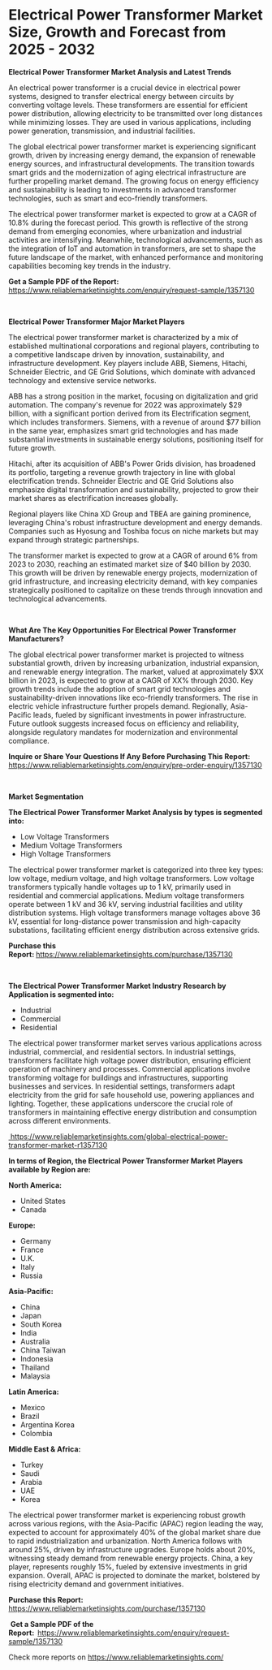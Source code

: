 <p><h1>Electrical Power Transformer Market Size, Growth and Forecast from 2025 - 2032</h1></p><p><strong>Electrical Power Transformer Market Analysis and Latest Trends</strong></p>
<p><p>An electrical power transformer is a crucial device in electrical power systems, designed to transfer electrical energy between circuits by converting voltage levels. These transformers are essential for efficient power distribution, allowing electricity to be transmitted over long distances while minimizing losses. They are used in various applications, including power generation, transmission, and industrial facilities.</p><p>The global electrical power transformer market is experiencing significant growth, driven by increasing energy demand, the expansion of renewable energy sources, and infrastructural developments. The transition towards smart grids and the modernization of aging electrical infrastructure are further propelling market demand. The growing focus on energy efficiency and sustainability is leading to investments in advanced transformer technologies, such as smart and eco-friendly transformers.</p><p>The electrical power transformer market is expected to grow at a CAGR of 10.8% during the forecast period. This growth is reflective of the strong demand from emerging economies, where urbanization and industrial activities are intensifying. Meanwhile, technological advancements, such as the integration of IoT and automation in transformers, are set to shape the future landscape of the market, with enhanced performance and monitoring capabilities becoming key trends in the industry.</p></p>
<p><strong>Get a Sample PDF of the Report:&nbsp;</strong> <a href="https://www.reliablemarketinsights.com/enquiry/request-sample/1357130?utm_campaign=2004&utm_medium=2&utm_source=Github&utm_content=ia&utm_term=16022025&utm_id=electrical-power-transformer">https://www.reliablemarketinsights.com/enquiry/request-sample/1357130</a></p>
<p>&nbsp;</p>
<p><strong>Electrical Power Transformer Major Market Players</strong></p>
<p><p>The electrical power transformer market is characterized by a mix of established multinational corporations and regional players, contributing to a competitive landscape driven by innovation, sustainability, and infrastructure development. Key players include ABB, Siemens, Hitachi, Schneider Electric, and GE Grid Solutions, which dominate with advanced technology and extensive service networks. </p><p>ABB has a strong position in the market, focusing on digitalization and grid automation. The company's revenue for 2022 was approximately $29 billion, with a significant portion derived from its Electrification segment, which includes transformers. Siemens, with a revenue of around $77 billion in the same year, emphasizes smart grid technologies and has made substantial investments in sustainable energy solutions, positioning itself for future growth.</p><p>Hitachi, after its acquisition of ABB's Power Grids division, has broadened its portfolio, targeting a revenue growth trajectory in line with global electrification trends. Schneider Electric and GE Grid Solutions also emphasize digital transformation and sustainability, projected to grow their market shares as electrification increases globally.</p><p>Regional players like China XD Group and TBEA are gaining prominence, leveraging China's robust infrastructure development and energy demands. Companies such as Hyosung and Toshiba focus on niche markets but may expand through strategic partnerships.</p><p>The transformer market is expected to grow at a CAGR of around 6% from 2023 to 2030, reaching an estimated market size of $40 billion by 2030. This growth will be driven by renewable energy projects, modernization of grid infrastructure, and increasing electricity demand, with key companies strategically positioned to capitalize on these trends through innovation and technological advancements.</p></p>
<p>&nbsp;</p>
<p><strong>What Are The Key Opportunities For Electrical Power Transformer Manufacturers?</strong></p>
<p><p>The global electrical power transformer market is projected to witness substantial growth, driven by increasing urbanization, industrial expansion, and renewable energy integration. The market, valued at approximately $XX billion in 2023, is expected to grow at a CAGR of XX% through 2030. Key growth trends include the adoption of smart grid technologies and sustainability-driven innovations like eco-friendly transformers. The rise in electric vehicle infrastructure further propels demand. Regionally, Asia-Pacific leads, fueled by significant investments in power infrastructure. Future outlook suggests increased focus on efficiency and reliability, alongside regulatory mandates for modernization and environmental compliance.</p></p>
<p><strong>Inquire or Share Your Questions If Any Before Purchasing This Report:</strong> <a href="https://www.reliablemarketinsights.com/enquiry/pre-order-enquiry/1357130?utm_campaign=2004&utm_medium=2&utm_source=Github&utm_content=ia&utm_term=16022025&utm_id=electrical-power-transformer">https://www.reliablemarketinsights.com/enquiry/pre-order-enquiry/1357130</a></p>
<p>&nbsp;</p>
<p><strong>Market Segmentation</strong></p>
<p><strong>The Electrical Power Transformer Market Analysis by types is segmented into:</strong></p>
<p><ul><li>Low Voltage Transformers</li><li>Medium Voltage Transformers</li><li>High Voltage Transformers</li></ul></p>
<p><p>The electrical power transformer market is categorized into three key types: low voltage, medium voltage, and high voltage transformers. Low voltage transformers typically handle voltages up to 1 kV, primarily used in residential and commercial applications. Medium voltage transformers operate between 1 kV and 36 kV, serving industrial facilities and utility distribution systems. High voltage transformers manage voltages above 36 kV, essential for long-distance power transmission and high-capacity substations, facilitating efficient energy distribution across extensive grids.</p></p>
<p><strong>Purchase this Report:&nbsp;</strong><a href="https://www.reliablemarketinsights.com/purchase/1357130?utm_campaign=2004&utm_medium=2&utm_source=Github&utm_content=ia&utm_term=16022025&utm_id=electrical-power-transformer">https://www.reliablemarketinsights.com/purchase/1357130</a></p>
<p>&nbsp;</p>
<p><strong>The Electrical Power Transformer Market Industry Research by Application is segmented into:</strong></p>
<p><ul><li>Industrial</li><li>Commercial</li><li>Residential</li></ul></p>
<p><p>The electrical power transformer market serves various applications across industrial, commercial, and residential sectors. In industrial settings, transformers facilitate high voltage power distribution, ensuring efficient operation of machinery and processes. Commercial applications involve transforming voltage for buildings and infrastructures, supporting businesses and services. In residential settings, transformers adapt electricity from the grid for safe household use, powering appliances and lighting. Together, these applications underscore the crucial role of transformers in maintaining effective energy distribution and consumption across different environments.</p></p>
<p><a href="https://www.reliablemarketinsights.com/global-electrical-power-transformer-market-r1357130?utm_campaign=2004&utm_medium=2&utm_source=Github&utm_content=ia&utm_term=16022025&utm_id=electrical-power-transformer">&nbsp;https://www.reliablemarketinsights.com/global-electrical-power-transformer-market-r1357130</a></p>
<p><strong>In terms of Region, the Electrical Power Transformer Market Players available by Region are:</strong></p>
<p>
    <p> <strong> North America: </strong>
        <ul>
            <li>United States</li>
            <li>Canada</li>
        </ul>
        </p> 
    <p> <strong> Europe: </strong>
        <ul>
            <li>Germany</li>
            <li>France</li>
            <li>U.K.</li>
            <li>Italy</li>
            <li>Russia</li>
        </ul>
        </p> 
    <p> <strong> Asia-Pacific: </strong>
        <ul>
            <li>China</li>
            <li>Japan</li>
            <li>South Korea</li>
            <li>India</li>
            <li>Australia</li>
            <li>China Taiwan</li>
            <li>Indonesia</li>
            <li>Thailand</li>
            <li>Malaysia</li>
        </ul>
        </p> 
    <p> <strong> Latin America: </strong>
        <ul>
            <li>Mexico</li>
            <li>Brazil</li>
            <li>Argentina Korea</li>
            <li>Colombia</li>
        </ul>
        </p> 
    <p> <strong> Middle East & Africa: </strong>
        <ul>
            <li>Turkey</li>
            <li>Saudi</li>
            <li>Arabia</li>
            <li>UAE</li>
            <li>Korea</li>
        </ul>
    </p>
    </p>
<p><p>The electrical power transformer market is experiencing robust growth across various regions, with the Asia-Pacific (APAC) region leading the way, expected to account for approximately 40% of the global market share due to rapid industrialization and urbanization. North America follows with around 25%, driven by infrastructure upgrades. Europe holds about 20%, witnessing steady demand from renewable energy projects. China, a key player, represents roughly 15%, fueled by extensive investments in grid expansion. Overall, APAC is projected to dominate the market, bolstered by rising electricity demand and government initiatives.</p></p>
<p><strong>Purchase this Report: </strong><a href="https://www.reliablemarketinsights.com/purchase/1357130?utm_campaign=2004&utm_medium=2&utm_source=Github&utm_content=ia&utm_term=16022025&utm_id=electrical-power-transformer">https://www.reliablemarketinsights.com/purchase/1357130</a></p>
<p>&nbsp;<strong>Get a Sample PDF of the Report:&nbsp;&nbsp;</strong><a href="https://www.reliablemarketinsights.com/enquiry/request-sample/1357130?utm_campaign=2004&utm_medium=2&utm_source=Github&utm_content=ia&utm_term=16022025&utm_id=electrical-power-transformer">https://www.reliablemarketinsights.com/enquiry/request-sample/1357130</a></p>
<p><strong></strong></p>
<p>Check more reports on <a href="https://www.reliablemarketinsights.com/?utm_campaign=2004&utm_medium=2&utm_source=Github&utm_content=ia&utm_term=16022025&utm_id=electrical-power-transformer">https://www.reliablemarketinsights.com/</a></p>